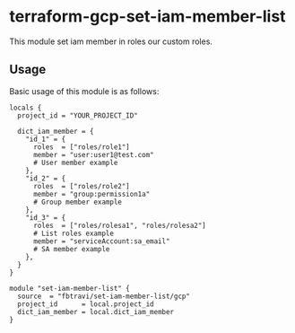 # terraform-gcp-set-iam-member-list

This module set iam member in roles our custom roles.

## Usage

Basic usage of this module is as follows:

```hcl
locals {
  project_id = "YOUR_PROJECT_ID"

  dict_iam_member = {
    "id_1" = {
      roles  = ["roles/role1"]
      member = "user:user1@test.com"
      # User member example
    },
    "id_2" = {
      roles  = ["roles/role2"]
      member = "group:permission1a"
      # Group member example
    },
    "id_3" = {
      roles  = ["roles/rolesa1", "roles/rolesa2"]
      # List roles example
      member = "serviceAccount:sa_email"
      # SA member example
    },
  }
}

module "set-iam-member-list" {
  source  = "fbtravi/set-iam-member-list/gcp"
  project_id      = local.project_id
  dict_iam_member = local.dict_iam_member
}
```
